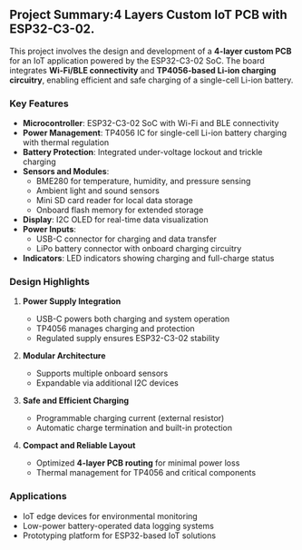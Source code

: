 ## Project Summary:4 Layers Custom IoT PCB with ESP32-C3-02.

This project involves the design and development of a **4-layer custom PCB** for an IoT application powered by the ESP32-C3-02 SoC. The board integrates **Wi-Fi/BLE connectivity** and **TP4056-based Li-ion charging circuitry**, enabling efficient and safe charging of a single-cell Li-ion battery.

### Key Features

- **Microcontroller**: ESP32-C3-02 SoC with Wi-Fi and BLE connectivity  
- **Power Management**: TP4056 IC for single-cell Li-ion battery charging with thermal regulation  
- **Battery Protection**: Integrated under-voltage lockout and trickle charging  
- **Sensors and Modules**:  
  - BME280 for temperature, humidity, and pressure sensing  
  - Ambient light and sound sensors  
  - Mini SD card reader for local data storage  
  - Onboard flash memory for extended storage  
- **Display**: I2C OLED for real-time data visualization  
- **Power Inputs**:  
  - USB-C connector for charging and data transfer  
  - LiPo battery connector with onboard charging circuitry  
- **Indicators**: LED indicators showing charging and full-charge status  

### Design Highlights

1. **Power Supply Integration**  
   - USB-C powers both charging and system operation  
   - TP4056 manages charging and protection  
   - Regulated supply ensures ESP32-C3-02 stability  

2. **Modular Architecture**  
   - Supports multiple onboard sensors  
   - Expandable via additional I2C devices  

3. **Safe and Efficient Charging**  
   - Programmable charging current (external resistor)  
   - Automatic charge termination and built-in protection  

4. **Compact and Reliable Layout**  
   - Optimized **4-layer PCB routing** for minimal power loss  
   - Thermal management for TP4056 and critical components  

### Applications

- IoT edge devices for environmental monitoring  
- Low-power battery-operated data logging systems  
- Prototyping platform for ESP32-based IoT solutions  
